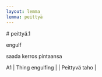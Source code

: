 ```yaml
---
layout: lemma
lemma: peittyä
---
```


<div class="sense">
# <span class="sensename">peittyä.1</span>

<span class="description">engulf</span>

<span class="description">saada kerros pintaansa</span>

A1 | Thing engulfing |   | Peittyvä taho |  

</div>

